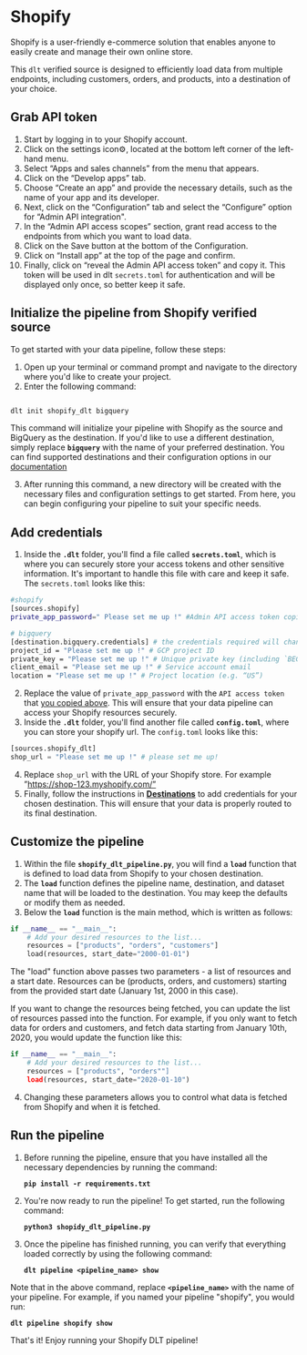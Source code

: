 # Shopify

Shopify is a user-friendly e-commerce solution that enables anyone to easily create and manage their own online store.

This `dlt` verified source is designed to efficiently load data from multiple endpoints, including customers, orders, and products, into a destination of your choice.

## Grab API token

1. Start by logging in to your Shopify account.
2. Click on the settings icon⚙️, located at the bottom left corner of the left-hand menu.
3. Select “Apps and sales channels” from the menu that appears.
4. Click on the “Develop apps” tab.
5. Choose “Create an app” and provide the necessary details, such as the name of your app and its developer.
6. Next, click on the “Configuration” tab and select the “Configure” option for “Admin API integration".
7. In the “Admin API access scopes” section, grant read access to the endpoints from which you want to load data.
8. Click on the Save button at the bottom of the Configuration.
9. Click on “Install app” at the top of the page and confirm.
10. Finally, click on “reveal the Admin API access token” and copy it. This token will be used in dlt `secrets.toml` for authentication and will be displayed only once, so better keep it safe.

## Initialize the pipeline from Shopify verified source

To get started with your data pipeline, follow these steps:

1. Open up your terminal or command prompt and navigate to the directory where you'd like to create your project.
2. Enter the following command:

```bash

dlt init shopify_dlt bigquery
```

This command will initialize your pipeline with Shopify as the source and BigQuery as the destination. If you'd like to use a different destination, simply replace **`bigquery`** with the name of your preferred destination. You can find supported destinations and their configuration options in our [documentation](../destinations/)

3. After running this command, a new directory will be created with the necessary files and configuration settings to get started. From here, you can begin configuring your pipeline to suit your specific needs.

## Add credentials

1. Inside the **`.dlt`** folder, you'll find a file called **`secrets.toml`**, which is where you can securely store your access tokens and other sensitive information. It's important to handle this file with care and keep it safe. The `secrets.toml` looks like this:

```bash
#shopify
[sources.shopify]
private_app_password=" Please set me up !" #Admin API access token copied above

# bigquery
[destination.bigquery.credentials] # the credentials required will change based on the destination
project_id = "Please set me up !" # GCP project ID
private_key = "Please set me up !" # Unique private key (including `BEGINand END PRIVATE KEY`)
client_email = "Please set me up !" # Service account email
location = "Please set me up !" # Project location (e.g. “US”)
```

2. Replace the value of `private_app_password` with the `API access token` that [you copied above](shopify.md#grab-api-token). This will ensure that your data pipeline can access your Shopify resources securely.
3. Inside the **`.dlt`** folder, you'll find another file called **`config.toml`**,  where you can store your shopify url. The `config.toml` looks like this:

```python
[sources.shopify_dlt]
shop_url = "Please set me up !" # please set me up!
```

4. Replace `shop_url` with the  URL of your Shopify store.  For example
”https://shop-123.myshopify.com/”
5. Finally, follow the instructions in **[Destinations](../destinations/)** to add credentials for your chosen destination. This will ensure that your data is properly routed to its final destination.

## Customize the pipeline

1. Within the file **`shopify_dlt_pipeline.py`**, you will find a **`load`** function that is defined to load data from Shopify to your chosen destination.
2. The **`load`** function defines the pipeline name, destination, and dataset name that will be loaded to the destination. You may keep the defaults or modify them as needed.
3. Below the **`load`** function is the main method, which is written as follows:

```python
if __name__ == "__main__":
    # Add your desired resources to the list...
    resources = ["products", "orders", "customers"]
    load(resources, start_date="2000-01-01")
```

The "load" function above passes two parameters - a list of resources and a start date. Resources can be (products, orders, and customers) starting from the provided start date (January 1st, 2000 in this case).

If you want to change the resources being fetched, you can update the list of resources passed into the function. For example, if you only want to fetch data for orders and customers, and fetch data starting from January 10th, 2020, you would update the function like this:

```python
if __name__ == "__main__":
    # Add your desired resources to the list...
    resources = ["products", "orders""]
    load(resources, start_date="2020-01-10")
```

4. Changing these parameters allows you to control what data is fetched from Shopify and when it is fetched.

## Run the pipeline

1. Before running the pipeline, ensure that you have installed all the necessary dependencies by running the command:

    **`pip install -r requirements.txt`**

2. You're now ready to run the pipeline! To get started, run the following command:

    **`python3 shopidy_dlt_pipeline.py`**

3. Once the pipeline has finished running, you can verify that everything loaded correctly by using the following command:

    **`dlt pipeline <pipeline_name> show`**


Note that in the above command, replace **`<pipeline_name>`** with the name of your pipeline. For example, if you named your pipeline "shopify", you would run:

**`dlt pipeline shopify show`**

That's it! Enjoy running your Shopify DLT pipeline!